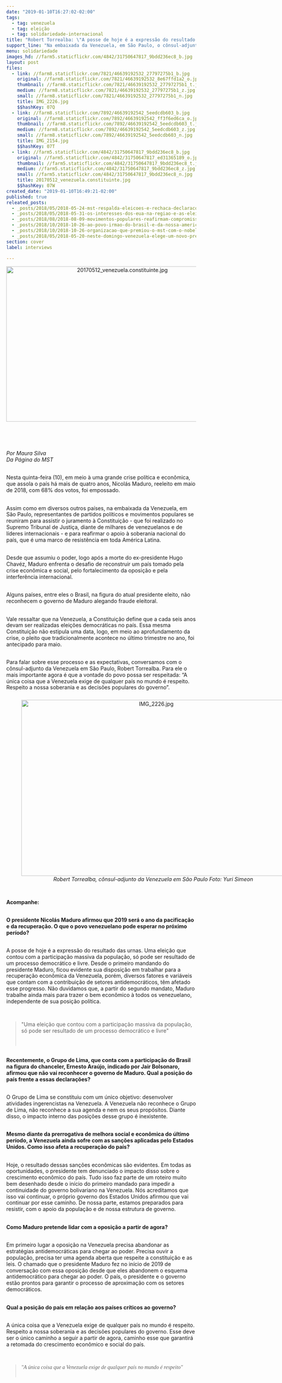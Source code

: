 ```yaml
---
date: "2019-01-10T16:27:02-02:00"
tags:
  - tag: venezuela
  - tag: eleição
  - tag: solidariedade-internacional
title: "Robert Torrealba: \"A posse de hoje é a expressão do resultado das urnas\""
support_line: "Na embaixada da Venezuela, em São Paulo, o cônsul-adjunto do país, fala sobre recuperação econômica e o processo democrático do país"
menu: solidariedade
images_hd: //farm5.staticflickr.com/4842/31750647817_9bdd236ec8_b.jpg
layout: post
files:
  - link: //farm8.staticflickr.com/7821/46639192532_27797275b1_b.jpg
    original: //farm8.staticflickr.com/7821/46639192532_8e67ffd1a2_o.jpg
    thumbnail: //farm8.staticflickr.com/7821/46639192532_27797275b1_t.jpg
    medium: //farm8.staticflickr.com/7821/46639192532_27797275b1_z.jpg
    small: //farm8.staticflickr.com/7821/46639192532_27797275b1_n.jpg
    title: IMG_2226.jpg
    $$hashKey: 07Q
  - link: //farm8.staticflickr.com/7892/46639192542_5eedcdb603_b.jpg
    original: //farm8.staticflickr.com/7892/46639192542_ff3f6ed6ca_o.jpg
    thumbnail: //farm8.staticflickr.com/7892/46639192542_5eedcdb603_t.jpg
    medium: //farm8.staticflickr.com/7892/46639192542_5eedcdb603_z.jpg
    small: //farm8.staticflickr.com/7892/46639192542_5eedcdb603_n.jpg
    title: IMG_2154.jpg
    $$hashKey: 07T
  - link: //farm5.staticflickr.com/4842/31750647817_9bdd236ec8_b.jpg
    original: //farm5.staticflickr.com/4842/31750647817_ed31365189_o.jpg
    thumbnail: //farm5.staticflickr.com/4842/31750647817_9bdd236ec8_t.jpg
    medium: //farm5.staticflickr.com/4842/31750647817_9bdd236ec8_z.jpg
    small: //farm5.staticflickr.com/4842/31750647817_9bdd236ec8_n.jpg
    title: 20170512_venezuela.constituinte.jpg
    $$hashKey: 07W
created_date: "2019-01-10T16:49:21-02:00"
published: true
releated_posts:
  - _posts/2018/05/2018-05-24-mst-respalda-eleicoes-e-rechaca-declaracoes-contrarias-a-revolucao-bolivariana.md
  - _posts/2018/05/2018-05-31-os-interesses-dos-eua-na-regiao-e-as-eleicoes-na-venezuela.md
  - _posts/2018/08/2018-08-09-movimentos-populares-reafirmam-compromisso-com-a-paz-na-venezuela.md
  - _posts/2018/10/2018-10-26-ao-povo-irmao-do-brasil-e-da-nossa-america.md
  - _posts/2018/10/2018-10-26-organizacao-que-premiou-o-mst-com-o-nobel-alternativo-repudia-declaracoes-de-bolsonaro.md
  - _posts/2018/05/2018-05-20-neste-domingo-venezuela-elege-um-novo-presidente-e-deputados-regionais.md
section: cover
label: interviews

---
```

<p>
<style type="text/css">@page { margin: 2cm }
		p { margin-bottom: 0.25cm; line-height: 120% }
		a:link { so-language: zxx }
</style>
</p>

<p style="text-align:center"><img alt="20170512_venezuela.constituinte.jpg" height="412" src="//farm5.staticflickr.com/4842/31750647817_9bdd236ec8_b.jpg" width="600" /></p>

<p>&nbsp;</p>

<p>&nbsp;</p>

<p><em>Por Maura Silva<br />
Da P&aacute;gina do MST&nbsp;</em></p>

<p><br />
Nesta quinta-feira (10), em meio &agrave; uma grande crise pol&iacute;tica e econ&ocirc;mica, que assola o pa&iacute;s h&aacute; mais de quatro anos,&nbsp;Nicol&aacute;s Maduro, reeleito em maio de 2018, com 68% dos votos, foi empossado.</p>

<p><br />
Assim como em diversos outros pa&iacute;ses, na embaixada da Venezuela, em S&atilde;o Paulo, representantes de partidos pol&iacute;ticos e movimentos populares se reuniram para assistir o juramento &agrave; Constitui&ccedil;&atilde;o - que foi realizado no Supremo Tribunal de Justi&ccedil;a, diante de milhares de venezuelanos e de l&iacute;deres internacionais - e para reafirmar o apoio &agrave; soberania nacional do pa&iacute;s, que &eacute; uma marco de resist&ecirc;ncia em toda Am&eacute;rica Latina.</p>

<p><br />
Desde que assumiu o poder, logo ap&oacute;s a morte do ex-presidente Hugo Chav&eacute;z, Maduro enfrenta o desafio de reconstruir um pa&iacute;s tomado pela crise econ&ocirc;mica e social, pelo fortalecimento da oposi&ccedil;&atilde;o e pela interfer&ecirc;ncia internacional.</p>

<p><br />
Alguns pa&iacute;ses, entre eles o Brasil, na figura do atual presidente eleito, n&atilde;o reconhecem o governo de Maduro alegando fraude eleitoral.</p>

<p><br />
Vale ressaltar que na Venezuela, a Constitui&ccedil;&atilde;o define que a cada seis anos devam ser realizadas elei&ccedil;&otilde;es democr&aacute;ticas no pa&iacute;s. Essa mesma Constitui&ccedil;&atilde;o n&atilde;o estipula uma data, logo, em meio ao aprofundamento da crise, o pleito que tradicionalmente acontece no &uacute;ltimo trimestre no ano, foi antecipado para maio.</p>

<p><br />
Para falar sobre esse processo e&nbsp;as expectativas, conversamos com o c&ocirc;nsul-adjunto da Venezuela em S&atilde;o Paulo, Robert Torrealba. Para ele o mais importante agora &eacute; que a vontade do povo possa ser respeitada: &ldquo;A &uacute;nica coisa que a Venezuela exige de qualquer pa&iacute;s no mundo &eacute; respeito. Respeito a nossa soberania e as decis&otilde;es populares do governo&rdquo;.</p>

<div style="text-align:center">
<figure class="image" style="display:inline-block"><img alt="IMG_2226.jpg" height="467" src="//farm8.staticflickr.com/7821/46639192532_27797275b1_b.jpg" width="700" />
<figcaption><em>Robert Torrealba,&nbsp;c&ocirc;nsul-adjunto da Venezuela em S&atilde;o Paulo Foto: Yuri Simeon</em></figcaption>
</figure>
</div>

<p><br />
<strong>Acompanhe: </strong></p>

<p><br />
<strong>O presidente Nicol&aacute;s Maduro afirmou que 2019 ser&aacute; o ano da pacifica&ccedil;&atilde;o e da recupera&ccedil;&atilde;o. O que o povo venezuelano pode esperar no pr&oacute;ximo per&iacute;odo? </strong></p>

<p><br />
A posse de hoje &eacute; a express&atilde;o do resultado das urnas. Uma elei&ccedil;&atilde;o que contou com a participa&ccedil;&atilde;o massiva da popula&ccedil;&atilde;o, s&oacute; pode ser&nbsp;resultado de um processo democr&aacute;tico e livre. Desde o primeiro mandando do presidente Maduro, ficou evidente sua disposi&ccedil;&atilde;o em trabalhar para a recupera&ccedil;&atilde;o econ&ocirc;mica da Venezuela, por&eacute;m, diversos fatores e vari&aacute;veis que contam com a contribui&ccedil;&atilde;o de setores antidemocr&aacute;ticos, t&ecirc;m afetado esse progresso. N&atilde;o duvidamos que, a partir do segundo mandato, Maduro trabalhe ainda mais para trazer o bem econ&ocirc;mico &agrave;&nbsp;todos os venezuelano, independente de sua posi&ccedil;&atilde;o pol&iacute;tica.</p>

<p>&nbsp;</p>

<blockquote>
<p>&quot;Uma elei&ccedil;&atilde;o que contou com a participa&ccedil;&atilde;o massiva da popula&ccedil;&atilde;o, s&oacute; pode ser&nbsp;resultado de um processo democr&aacute;tico e livre&quot;</p>

<p>&nbsp;</p>
</blockquote>

<p><br />
<strong>Recentemente, o Grupo de Lima, que conta com a participa&ccedil;&atilde;o do Brasil na figura do chanceler, Ernesto Ara&uacute;jo, indicado por Jair Bolsonaro, afirmou que n&atilde;o vai reconhecer o governo de Maduro. Qual a posi&ccedil;&atilde;o do pa&iacute;s frente a essas declara&ccedil;&otilde;es?</strong></p>

<p><br />
O Grupo de Lima se constituiu com um &uacute;nico objetivo: desenvolver atividades ingerencistas na Venezuela. A Venezuela n&atilde;o reconhece o Grupo de Lima, n&atilde;o reconhece a sua agenda e nem os seus prop&oacute;sitos. Diante disso, o impacto interno das posi&ccedil;&otilde;es desse grupo &eacute; inexistente.</p>

<p><br />
<strong>Mesmo diante da prerrogativa de melhora social e econ&ocirc;mica do &uacute;ltimo per&iacute;odo, a Venezuela ainda sofre com as san&ccedil;&otilde;es aplicadas pelo Estados Unidos. Como isso afeta a recupera&ccedil;&atilde;o do pa&iacute;s?</strong></p>

<p><br />
Hoje, o resultado dessas san&ccedil;&otilde;es econ&ocirc;micas s&atilde;o evidentes.&nbsp;Em todas as oportunidades, o presidente&nbsp;tem denunciado o impacto disso sobre o crescimento econ&ocirc;mico do pa&iacute;s. Tudo isso faz parte de um roteiro muito bem desenhado desde o in&iacute;cio do primeiro mandado para impedir a continuidade do governo bolivariano na Venezuela. N&oacute;s acreditamos que isso vai continuar, o pr&oacute;prio governo dos Estados Unidos afirmou que vai continuar por esse caminho. De nossa parte, estamos preparados para resistir, com o apoio da popula&ccedil;&atilde;o e de nossa estrutura de governo.</p>

<p><br />
<strong>Como Maduro pretende lidar com a oposi&ccedil;&atilde;o a partir de agora? </strong></p>

<p><br />
Em primeiro lugar a oposi&ccedil;&atilde;o na Venezuela precisa abandonar as estrat&eacute;gias antidemocr&aacute;ticas para chegar ao poder. Precisa ouvir a popula&ccedil;&atilde;o, precisa ter uma agenda aberta que respeite a constitui&ccedil;&atilde;o e as leis. O chamado que o presidente Maduro fez no in&iacute;cio de 2019 de conversa&ccedil;&atilde;o com essa oposi&ccedil;&atilde;o desde que eles abandonem o esquema antidemocr&aacute;tico para chegar ao poder. O pa&iacute;s, o presidente e o governo est&atilde;o prontos para garantir o processo de aproxima&ccedil;&atilde;o com os setores democr&aacute;ticos.</p>

<p><br />
<strong>Qual a posi&ccedil;&atilde;o do pa&iacute;s em rela&ccedil;&atilde;o aos pa&iacute;ses cr&iacute;ticos ao governo?</strong></p>

<p><br />
A &uacute;nica coisa que a Venezuela exige de qualquer pa&iacute;s no mundo &eacute; respeito. Respeito a nossa soberania e as decis&otilde;es populares do governo. Esse deve ser o &uacute;nico caminho a seguir a partir de agora, caminho esse que garantir&aacute; a retomada do crescimento econ&ocirc;mico e social do pa&iacute;s.</p>

<p>&nbsp;</p>

<blockquote>
<p><span style="font-family: Georgia, Times, &quot;Times New Roman&quot;, serif; font-style: italic;">&quot;A &uacute;nica coisa que a Venezuela exige de qualquer pa&iacute;s no mundo &eacute; respeito&quot;</span><br style="font-family: Georgia, Times, &quot;Times New Roman&quot;, serif; font-style: italic;" />
&nbsp;</p>
</blockquote>

<p>&nbsp;</p>

<p align="left" style="margin-bottom: 0cm; font-weight: normal; line-height: 100%; orphans: 2; widows: 2">&nbsp;</p>

<p align="left" style="margin-bottom: 0cm; font-weight: normal; line-height: 100%; orphans: 2; widows: 2">&nbsp;</p>
